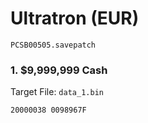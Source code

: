 #  Ultratron (EUR)

`PCSB00505.savepatch`

### 1. $9,999,999 Cash

Target File: `data_1.bin`

```
20000038 0098967F
```


